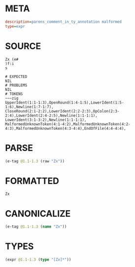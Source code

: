 # META
~~~ini
description=parens_comment_in_ty_annotation malformed
type=expr
~~~
# SOURCE
~~~roc
Zx (e#
)f:i
s
~~~
~~~
# EXPECTED
NIL
# PROBLEMS
NIL
# TOKENS
~~~zig
UpperIdent(1:1-1:3),OpenRound(1:4-1:5),LowerIdent(1:5-1:6),Newline(1:7-1:7),
CloseRound(2:1-2:2),LowerIdent(2:2-2:3),OpColon(2:3-2:4),LowerIdent(2:4-2:5),Newline(1:1-1:1),
LowerIdent(3:1-3:2),Newline(1:1-1:1),
MalformedUnknownToken(4:1-4:2),MalformedUnknownToken(4:2-4:3),MalformedUnknownToken(4:3-4:4),EndOfFile(4:4-4:4),
~~~
# PARSE
~~~clojure
(e-tag @1.1-1.3 (raw "Zx"))
~~~
# FORMATTED
~~~roc
Zx
~~~
# CANONICALIZE
~~~clojure
(e-tag @1.1-1.3 (name "Zx"))
~~~
# TYPES
~~~clojure
(expr @1.1-1.3 (type "[Zx]*"))
~~~

